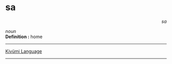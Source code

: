 
# sa

<div align="right"><i>sa</i></div>

*noun*  
**Definition :** home  

---

[Kivümi Language](../README.md)

---
